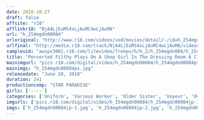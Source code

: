 ```yaml
---
date: 2018-10-27
draft: false
affsite: "r18"
afflinkr18: "NjA4LjEuMS4xLjAuMC4wLjAuMA"
url: "h_254mgdn00084"
urloriginal: "http://www.r18.com/videos/vod/movies/detail/-/id=h_254mgdn00084"
urlfinal: "http://media.r18.com/track/NjA4LjEuMS4xLjAuMC4wLjAuMA/videos/vod/movies/detail/-/id=h_254mgdn00084"
samplevid: "awspv3001.r18.com/litevideo/freepv/h/h_2/h_254mgdn084/h_254mgdn084_dmb_w.mp4"
title: "Perverted Filthy Plays On A Shop Girl In The Dressing Room A Closed Room Peeping Special 240 Minutes"
mainimgurl: "pics.r18.com/digital/video/h_254mgdn00084/h_254mgdn00084ps.jpg"
mainimgs: "h_254mgdn00084ps.jpg"
releasedate: "June 20, 2018"
duration: 241
productioncomp: "STAR PARADISE"
girls: ['----']
categories: ['Uniform', 'Various Worker', 'Older Sister', 'Voyeur', 'Over 4 Hours', 'Hi-Def']
imgurls: ['pics.r18.com/digital/video/h_254mgdn00084/h_254mgdn00084jp-1.jpg', 'pics.r18.com/digital/video/h_254mgdn00084/h_254mgdn00084jp-2.jpg', 'pics.r18.com/digital/video/h_254mgdn00084/h_254mgdn00084jp-3.jpg', 'pics.r18.com/digital/video/h_254mgdn00084/h_254mgdn00084jp-4.jpg', 'pics.r18.com/digital/video/h_254mgdn00084/h_254mgdn00084jp-5.jpg', 'pics.r18.com/digital/video/h_254mgdn00084/h_254mgdn00084jp-6.jpg', 'pics.r18.com/digital/video/h_254mgdn00084/h_254mgdn00084jp-7.jpg', 'pics.r18.com/digital/video/h_254mgdn00084/h_254mgdn00084jp-8.jpg', 'pics.r18.com/digital/video/h_254mgdn00084/h_254mgdn00084jp-9.jpg', 'pics.r18.com/digital/video/h_254mgdn00084/h_254mgdn00084jp-10.jpg', 'pics.r18.com/digital/video/h_254mgdn00084/h_254mgdn00084jp-11.jpg', 'pics.r18.com/digital/video/h_254mgdn00084/h_254mgdn00084jp-12.jpg', 'pics.r18.com/digital/video/h_254mgdn00084/h_254mgdn00084jp-13.jpg', 'pics.r18.com/digital/video/h_254mgdn00084/h_254mgdn00084jp-14.jpg', 'pics.r18.com/digital/video/h_254mgdn00084/h_254mgdn00084jp-15.jpg', 'pics.r18.com/digital/video/h_254mgdn00084/h_254mgdn00084jp-16.jpg', 'pics.r18.com/digital/video/h_254mgdn00084/h_254mgdn00084jp-17.jpg', 'pics.r18.com/digital/video/h_254mgdn00084/h_254mgdn00084jp-18.jpg', 'pics.r18.com/digital/video/h_254mgdn00084/h_254mgdn00084jp-19.jpg', 'pics.r18.com/digital/video/h_254mgdn00084/h_254mgdn00084jp-20.jpg']
imgs: ['h_254mgdn00084jp-1.jpg', 'h_254mgdn00084jp-2.jpg', 'h_254mgdn00084jp-3.jpg', 'h_254mgdn00084jp-4.jpg', 'h_254mgdn00084jp-5.jpg', 'h_254mgdn00084jp-6.jpg', 'h_254mgdn00084jp-7.jpg', 'h_254mgdn00084jp-8.jpg', 'h_254mgdn00084jp-9.jpg', 'h_254mgdn00084jp-10.jpg', 'h_254mgdn00084jp-11.jpg', 'h_254mgdn00084jp-12.jpg', 'h_254mgdn00084jp-13.jpg', 'h_254mgdn00084jp-14.jpg', 'h_254mgdn00084jp-15.jpg', 'h_254mgdn00084jp-16.jpg', 'h_254mgdn00084jp-17.jpg', 'h_254mgdn00084jp-18.jpg', 'h_254mgdn00084jp-19.jpg', 'h_254mgdn00084jp-20.jpg']
---
```

